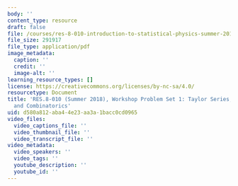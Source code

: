 ```yaml
---
body: ''
content_type: resource
draft: false
file: /courses/res-8-010-introduction-to-statistical-physics-summer-2018/mitres_8_010su18_workshop1.pdf
file_size: 291917
file_type: application/pdf
image_metadata:
  caption: ''
  credit: ''
  image-alt: ''
learning_resource_types: []
license: https://creativecommons.org/licenses/by-nc-sa/4.0/
resourcetype: Document
title: 'RES.8-010 (Summer 2018), Workshop Problem Set 1: Taylor Series, Probability,
  and Combinatorics'
uid: d580a812-aba4-4e23-aa3a-1bacc0cd0965
video_files:
  video_captions_file: ''
  video_thumbnail_file: ''
  video_transcript_file: ''
video_metadata:
  video_speakers: ''
  video_tags: ''
  youtube_description: ''
  youtube_id: ''
---
```

